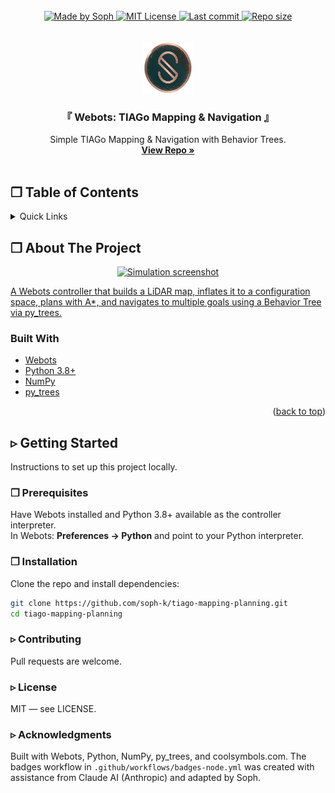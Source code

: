 <div id="top"></div>

<br />
<div align="center">
<!-- Badge Start -->
  <!-- <div>
    <a href="https://github.com/soph-k" target="_blank" rel="noopener noreferrer">
      <img alt="Made by Soph" src="https://img.shields.io/badge/Made%20by-Soph-ff69b4?style=for-the-badge" />
    </a>
    <a href="https://github.com/soph-k/tiago-mapping-planning/blob/main/LICENSE" target="_blank" rel="noopener noreferrer">
      <img alt="License: MIT" src="https://img.shields.io/badge/license-MIT-yellow?style=for-the-badge" />
    </a>
    <a href="https://github.com/soph-k/tiago-mapping-planning/commits" target="_blank" rel="noopener noreferrer">
      <img alt="Last commit" src="https://img.shields.io/badge/last%20commit-see%20history-informational?style=for-the-badge" />
    </a>
    <img alt="Repo size" src="https://img.shields.io/badge/repo%20size-private-lightgrey?style=for-the-badge" />
  </div> -->
  <div >
    <a href="https://github.com/soph-k" target="_blank" rel="noopener noreferrer">
      <img alt="Made by Soph" src="https://img.shields.io/badge/Made%20by-Soph-ff69b4?style=for-the-badge" />
    </a>
    <a href="https://github.com/soph-k/tiago-mapping-planning/blob/main/LICENSE" target="_blank" rel="noopener noreferrer">
      <img alt="MIT License" src="https://img.shields.io/github/license/soph-k/tiago-mapping-planning?style=for-the-badge" />
    </a>
    <a href="https://github.com/soph-k/tiago-mapping-planning" target="_blank" rel="noopener noreferrer">
      <img alt="Last commit" src="https://img.shields.io/github/last-commit/soph-k/tiago-mapping-planning?style=for-the-badge" />
    </a>
    <a href="https://github.com/soph-k/tiago-mapping-planning" target="_blank" rel="noopener noreferrer">
      <img alt="Repo size" src="https://img.shields.io/github/repo-size/soph-k/tiago-mapping-planning?style=for-the-badge" />
    </a>
  </div>
<!-- Badge End -->
</div>
<br /><br />

<div align="center">
  <a href="https://github.com/soph-k/tiago-mapping-planning" target="_blank" rel="noopener noreferrer">
    <img src="./assets/images/logo.png" alt="Logo" width="80" height="80">
  </a>

  <h3 align="center">『 Webots: TIAGo Mapping & Navigation 』</h3>

  <p align="center">
    Simple TIAGo Mapping & Navigation with Behavior Trees.
    <br />
    <a href="https://github.com/soph-k/tiago-mapping-planning" target="_blank" rel="noopener noreferrer"><strong>View Repo »</strong></a>
    <br /><br />
  </p>
</div>
<!-- TABLE OF CONTENTS -->

<!-- ## Table of Contents -->

## ❐ Table of Contents
<details>
  <summary>Quick Links</summary>
  <ol>
    <li>
      <a href="#about-the-project">About The Project</a>
      <ul>
        <li><a href="#built-with">Built With</a></li>
      </ul>
    </li>
    <li>
      <a href="#getting-started">Getting Started</a>
      <ul>
        <li><a href="#prerequisites">Prerequisites</a></li>
        <li><a href="#installation">Installation</a></li>
      </ul>
    </li>
    <li><a href="#usage">Usage</a></li>
    <li><a href="#roadmap">Roadmap</a></li>
    <li><a href="#contributing">Contributing</a></li>
    <li><a href="#license">License</a></li>
    <li><a href="#contact">Contact</a></li>
    <li><a href="#acknowledgments">Acknowledgments</a></li>
  </ol>
</details>


<!-- ABOUT THE PROJECT -->
## ❐ About The Project
<a href="#about-the-project">
  <p align="center">
    <img src="./assets/images/screenshot.png" alt="Simulation screenshot" width="600">
  </p>
  <p>A Webots controller that builds a LiDAR map, inflates it to a configuration space, plans with A*, and navigates to multiple goals using a Behavior Tree via py_trees.</p>
</a>


###  Built With
- <a href="https://cyberbotics.com/" target="_blank" rel="noopener noreferrer">Webots</a>
- <a href="https://www.python.org/" target="_blank" rel="noopener noreferrer">Python 3.8+</a>
- <a href="https://numpy.org/" target="_blank" rel="noopener noreferrer">NumPy</a>
- <a href="https://py-trees.readthedocs.io/" target="_blank" rel="noopener noreferrer">py_trees</a>
<p align="right">(<a href="#top">back to top</a>)</p>

<!-- GETTING STARTED -->
## ▹ Getting Started

Instructions to set up this project locally.

### ❐ Prerequisites
Have Webots installed and Python 3.8+ available as the controller interpreter.  
In Webots: **Preferences → Python** and point to your Python interpreter.

### ❐ Installation
Clone the repo and install dependencies:
```sh
git clone https://github.com/soph-k/tiago-mapping-planning.git
cd tiago-mapping-planning
```

### ▹ Contributing 
Pull requests are welcome. 

### ▹ License 
MIT — see LICENSE. 

### ▹ Acknowledgments 
Built with Webots, Python, NumPy, py_trees, and coolsymbols.com.
The badges workflow in `.github/workflows/badges-node.yml` was created with assistance from Claude AI (Anthropic) and adapted by Soph.
